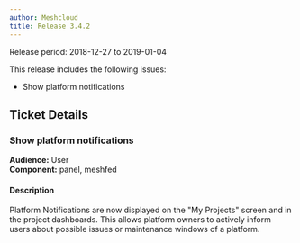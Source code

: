 ```yaml
---
author: Meshcloud
title: Release 3.4.2
---
```


Release period: 2018-12-27 to 2019-01-04

This release includes the following issues:
* Show platform notifications
<!--truncate-->

## Ticket Details
### Show platform notifications
**Audience:** User<br>**Component:** panel, meshfed


#### Description
Platform Notifications are now displayed on the "My Projects" screen and in the project dashboards.
This allows platform owners to actively inform users about possible issues or maintenance windows of a platform.

